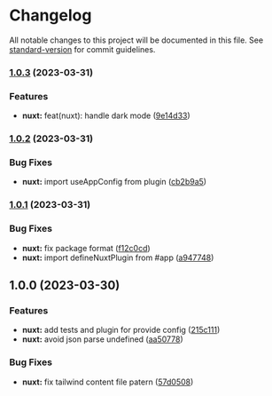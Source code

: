 # Changelog

All notable changes to this project will be documented in this file. See [standard-version](https://github.com/conventional-changelog/standard-version) for commit guidelines.

### [1.0.3](https://github.com/gaetansenn/vunix/compare/@vunix/nuxt@1.0.3...@vunix/nuxt@1.0.3) (2023-03-31)

### Features

* **nuxt:** feat(nuxt): handle dark mode ([9e14d33](https://github.com/gaetansenn/vunix/commit/9e14d33cbafdbfd0845ac8594a668b7cf845c0a4))

### [1.0.2](https://github.com/gaetansenn/vunix/compare/@vunix/nuxt@1.0.1...@vunix/nuxt@1.0.2) (2023-03-31)

### Bug Fixes

* **nuxt:** import useAppConfig from plugin ([cb2b9a5](https://github.com/gaetansenn/vunix/commit/cb2b9a5e3562296953f76548c2d3354227b49c60))

### [1.0.1](https://github.com/gaetansenn/vunix/compare/@vunix/nuxt@1.0.0...@vunix/nuxt@1.0.1) (2023-03-31)


### Bug Fixes

* **nuxt:** fix package format ([f12c0cd](https://github.com/gaetansenn/vunix/commit/f12c0cdf572eb831476dffb704bcda403f10ca05))
* **nuxt:** import defineNuxtPlugin from #app ([a947748](https://github.com/gaetansenn/vunix/commit/a9477484b2c05a1a180a25df0a0684f369072d8a))

## 1.0.0 (2023-03-30)


### Features

* **nuxt:** add tests and plugin for provide config ([215c111](https://github.com/gaetansenn/vunix/commit/215c1115a28fe287b4caecc73498461c077af1b1))
* **nuxt:** avoid json parse undefined ([aa50778](https://github.com/gaetansenn/vunix/commit/aa5077834afbbd0691b7d615d37fc63ae4d7fb6e))


### Bug Fixes

* **nuxt:** fix tailwind content file patern ([57d0508](https://github.com/gaetansenn/vunix/commit/57d05082216eee8a0621c90dc6eba1b4a74db5c8))
